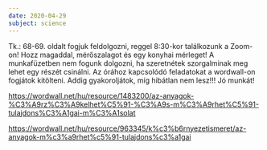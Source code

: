 ```yaml
---
date: 2020-04-29
subject: science
---
```


Tk.: 68-69. oldalt fogjuk feldolgozni, reggel 8:30-kor találkozunk a Zoom-on!
Hozz magaddal, mérőszalagot és egy konyhai mérleget!
A munkafüzetben nem fogunk dolgozni, ha szeretnétek szorgalminak meg lehet egy részét csinálni.
Az órához kapcsolódó feladatokat a wordwall-on fogjátok kitölteni. Addig gyakoroljátok, míg hibátlan nem lesz!!! Jó munkát!

https://wordwall.net/hu/resource/1483200/az-anyagok-%C3%A9rz%C3%A9kelhet%C5%91-%C3%A9s-m%C3%A9rhet%C5%91-tulajdons%C3%A1gai-m%C3%A1solat

https://wordwall.net/hu/resource/963345/k%c3%b6rnyezetismeret/az-anyagok-m%c3%a9rhet%c5%91-tulajdons%c3%a1gai